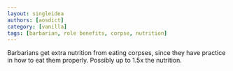 ```yaml
---
layout: singleidea
authors: [aosdict]
category: [vanilla]
tags: [barbarian, role benefits, corpse, nutrition]
---
```

Barbarians get extra nutrition from eating corpses, since they have practice in how to eat them properly. Possibly up to 1.5x the nutrition.
